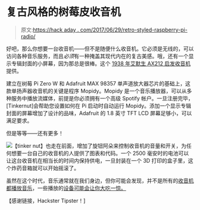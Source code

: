 # 复古风格的树莓皮收音机

> 原文:[https://hack aday . com/2017/06/29/retro-styled-raspberry-pi-radio/](https://hackaday.com/2017/06/29/retro-styled-raspberry-pi-radio/)

好吧，那么你想要一台收音机——但不是随便什么收音机。它必须是无线的，可以访问各种音乐服务，而且*必须*有一种掩盖其现代内在的复古美感。哦，还有一个显示专辑封面的小屏幕，因为那总是很棒。这个 [1938 年艾默生 AX212 启发收音机](https://www.hackster.io/tinkernut/diy-vintage-spotify-radio-using-a-raspberry-pi-bc3322)提供。

建立在树莓 Pi Zero W 和 Adafruit MAX 98357 单声道放大器芯片的基础上，这款单扬声器收音机的关键是程序 Mopidy。Mopidy 是一个音乐播放器，可以从多种服务中播放流媒体，前提是你必须拥有一个高级 Spotify 帐户。一旦注册完毕，[Tinkernut]会帮助您设置如何在 Pi 启动时自动运行 Mopidy。添加一个显示专辑封面的屏幕增加了设计的品味，Adafruit 的 1.8 英寸 TFT LCD 屏幕足够小，可以满足要求。

但是等等——还有更多！

[![](../Images/ee04f1f95624ee3d452d1b0e22277506.png)](https://hackaday.com/wp-content/uploads/2017/06/12_step_q1ci2gaubv.jpg)【tinker nut】也走在前面，增加了旋钮阿朵来控制收音机的音量和开关，为任何想要一台自己的收音机的人提供了图表和代码。一个 2500 毫安时的电池可以让这台收音机在相当长的时间内保持供电，一旦封装在一个 3D 打印的盒子里，这个炸药音箱就可以开始摇滚了。

虽然在这个时代，音乐通常就在我们身边，但你可能会发现，并不是所有的[收音机都播放音乐](http://hackaday.com/2016/08/14/retro-radio-riddle/)，一些播放的[设备可能会让你大吃一惊。](http://hackaday.com/2014/07/03/retro-gaming-console-now-with-internet-radio/)

【感谢链接，Hackster Tipster！]